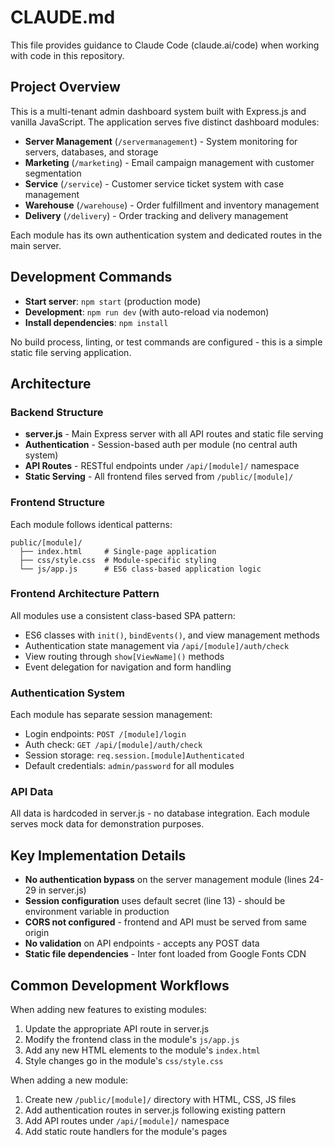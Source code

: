 # CLAUDE.md

This file provides guidance to Claude Code (claude.ai/code) when working with code in this repository.

## Project Overview

This is a multi-tenant admin dashboard system built with Express.js and vanilla JavaScript. The application serves five distinct dashboard modules:

- **Server Management** (`/servermanagement`) - System monitoring for servers, databases, and storage
- **Marketing** (`/marketing`) - Email campaign management with customer segmentation  
- **Service** (`/service`) - Customer service ticket system with case management
- **Warehouse** (`/warehouse`) - Order fulfillment and inventory management
- **Delivery** (`/delivery`) - Order tracking and delivery management

Each module has its own authentication system and dedicated routes in the main server.

## Development Commands

- **Start server**: `npm start` (production mode)
- **Development**: `npm run dev` (with auto-reload via nodemon)
- **Install dependencies**: `npm install`

No build process, linting, or test commands are configured - this is a simple static file serving application.

## Architecture

### Backend Structure
- **server.js** - Main Express server with all API routes and static file serving
- **Authentication** - Session-based auth per module (no central auth system)
- **API Routes** - RESTful endpoints under `/api/[module]/` namespace
- **Static Serving** - All frontend files served from `/public/[module]/`

### Frontend Structure
Each module follows identical patterns:
```
public/[module]/
  ├── index.html     # Single-page application
  ├── css/style.css  # Module-specific styling
  └── js/app.js      # ES6 class-based application logic
```

### Frontend Architecture Pattern
All modules use a consistent class-based SPA pattern:
- ES6 classes with `init()`, `bindEvents()`, and view management methods
- Authentication state management via `/api/[module]/auth/check`
- View routing through `show[ViewName]()` methods
- Event delegation for navigation and form handling

### Authentication System
Each module has separate session management:
- Login endpoints: `POST /[module]/login`
- Auth check: `GET /api/[module]/auth/check` 
- Session storage: `req.session.[module]Authenticated`
- Default credentials: `admin/password` for all modules

### API Data
All data is hardcoded in server.js - no database integration. Each module serves mock data for demonstration purposes.

## Key Implementation Details

- **No authentication bypass** on the server management module (lines 24-29 in server.js)
- **Session configuration** uses default secret (line 13) - should be environment variable in production
- **CORS not configured** - frontend and API must be served from same origin
- **No validation** on API endpoints - accepts any POST data
- **Static file dependencies** - Inter font loaded from Google Fonts CDN

## Common Development Workflows

When adding new features to existing modules:
1. Update the appropriate API route in server.js
2. Modify the frontend class in the module's `js/app.js` 
3. Add any new HTML elements to the module's `index.html`
4. Style changes go in the module's `css/style.css`

When adding a new module:
1. Create new `/public/[module]/` directory with HTML, CSS, JS files
2. Add authentication routes in server.js following existing pattern
3. Add API routes under `/api/[module]/` namespace
4. Add static route handlers for the module's pages